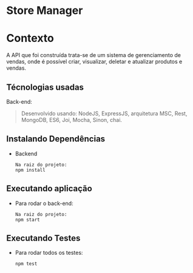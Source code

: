 # Store Manager

# Contexto

A API que foi construída trata-se de um sistema de gerenciamento de vendas, onde é possível criar,
visualizar, deletar e atualizar produtos e vendas.

## Técnologias usadas

Back-end:
> Desenvolvido usando: NodeJS, ExpressJS, arquitetura MSC, Rest, MongoDB, ES6, Joi, Mocha, Sinon, chai.
## Instalando Dependências

* Backend

  ```
  Na raiz do projeto:
  npm install
  ``` 

## Executando aplicação

* Para rodar o back-end:

  ```
  Na raiz do projeto:
  npm start
  ```

## Executando Testes

* Para rodar todos os testes:

  ```
  npm test
  ```
